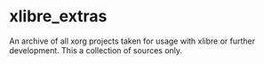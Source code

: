 # xlibre_extras
An archive of all xorg projects taken for usage with xlibre or further development. This a collection of sources only.

